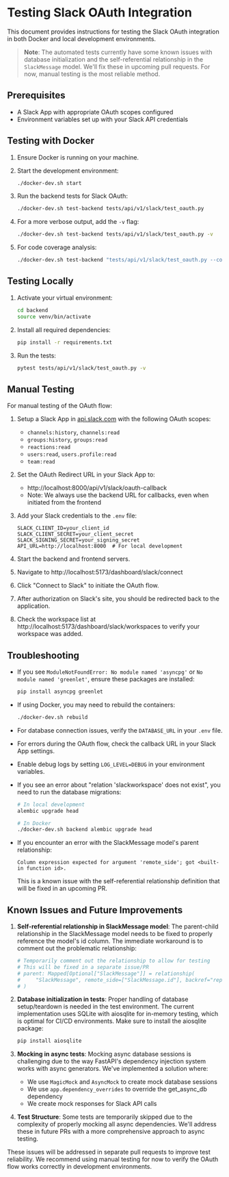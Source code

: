 # Testing Slack OAuth Integration

This document provides instructions for testing the Slack OAuth integration in both Docker and local development environments.

> **Note**: The automated tests currently have some known issues with database initialization and the self-referential relationship in the `SlackMessage` model. We'll fix these in upcoming pull requests. For now, manual testing is the most reliable method.

## Prerequisites

- A Slack App with appropriate OAuth scopes configured
- Environment variables set up with your Slack API credentials

## Testing with Docker

1. Ensure Docker is running on your machine.

2. Start the development environment:
   ```bash
   ./docker-dev.sh start
   ```

3. Run the backend tests for Slack OAuth:
   ```bash
   ./docker-dev.sh test-backend tests/api/v1/slack/test_oauth.py
   ```

4. For a more verbose output, add the `-v` flag:
   ```bash
   ./docker-dev.sh test-backend tests/api/v1/slack/test_oauth.py -v
   ```

5. For code coverage analysis:
   ```bash
   ./docker-dev.sh test-backend "tests/api/v1/slack/test_oauth.py --cov=app.api.v1.slack --cov-report=term-missing"
   ```

## Testing Locally

1. Activate your virtual environment:
   ```bash
   cd backend
   source venv/bin/activate
   ```

2. Install all required dependencies:
   ```bash
   pip install -r requirements.txt
   ```

3. Run the tests:
   ```bash
   pytest tests/api/v1/slack/test_oauth.py -v
   ```

## Manual Testing

For manual testing of the OAuth flow:

1. Setup a Slack App in [api.slack.com](https://api.slack.com/apps) with the following OAuth scopes:
   - `channels:history`, `channels:read`
   - `groups:history`, `groups:read`
   - `reactions:read`
   - `users:read`, `users.profile:read`
   - `team:read`

2. Set the OAuth Redirect URL in your Slack App to:
   - http://localhost:8000/api/v1/slack/oauth-callback
   - Note: We always use the backend URL for callbacks, even when initiated from the frontend

3. Add your Slack credentials to the `.env` file:
   ```
   SLACK_CLIENT_ID=your_client_id
   SLACK_CLIENT_SECRET=your_client_secret
   SLACK_SIGNING_SECRET=your_signing_secret
   API_URL=http://localhost:8000  # For local development
   ```

4. Start the backend and frontend servers.

5. Navigate to http://localhost:5173/dashboard/slack/connect

6. Click "Connect to Slack" to initiate the OAuth flow.

7. After authorization on Slack's site, you should be redirected back to the application.

8. Check the workspace list at http://localhost:5173/dashboard/slack/workspaces to verify your workspace was added.

## Troubleshooting

- If you see `ModuleNotFoundError: No module named 'asyncpg'` or `No module named 'greenlet'`, ensure these packages are installed:
  ```bash
  pip install asyncpg greenlet
  ```
  
- If using Docker, you may need to rebuild the containers:
  ```bash
  ./docker-dev.sh rebuild
  ```

- For database connection issues, verify the `DATABASE_URL` in your `.env` file.

- For errors during the OAuth flow, check the callback URL in your Slack App settings.

- Enable debug logs by setting `LOG_LEVEL=DEBUG` in your environment variables.

- If you see an error about "relation 'slackworkspace' does not exist", you need to run the database migrations:
  ```bash
  # In local development
  alembic upgrade head
  
  # In Docker
  ./docker-dev.sh backend alembic upgrade head
  ```

- If you encounter an error with the SlackMessage model's parent relationship:
  ```
  Column expression expected for argument 'remote_side'; got <built-in function id>.
  ```
  This is a known issue with the self-referential relationship definition that will be fixed in an upcoming PR.

## Known Issues and Future Improvements

1. **Self-referential relationship in SlackMessage model**: The parent-child relationship in the SlackMessage model needs to be fixed to properly reference the model's id column. The immediate workaround is to comment out the problematic relationship:

   ```python
   # Temporarily comment out the relationship to allow for testing
   # This will be fixed in a separate issue/PR
   # parent: Mapped[Optional["SlackMessage"]] = relationship(
   #     "SlackMessage", remote_side=["SlackMessage.id"], backref="replies"
   # )
   ```

2. **Database initialization in tests**: Proper handling of database setup/teardown is needed in the test environment. The current implementation uses SQLite with aiosqlite for in-memory testing, which is optimal for CI/CD environments. Make sure to install the aiosqlite package:

   ```bash
   pip install aiosqlite
   ```

3. **Mocking in async tests**: Mocking async database sessions is challenging due to the way FastAPI's dependency injection system works with async generators. We've implemented a solution where:

   - We use `MagicMock` and `AsyncMock` to create mock database sessions
   - We use `app.dependency_overrides` to override the get_async_db dependency
   - We create mock responses for Slack API calls
   
4. **Test Structure**: Some tests are temporarily skipped due to the complexity of properly mocking all async dependencies. We'll address these in future PRs with a more comprehensive approach to async testing.

These issues will be addressed in separate pull requests to improve test reliability. We recommend using manual testing for now to verify the OAuth flow works correctly in development environments.
